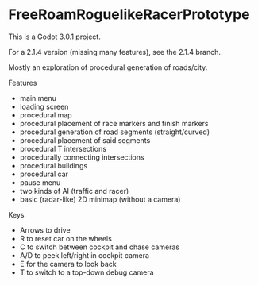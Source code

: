 # FreeRoamRoguelikeRacerPrototype

This is a Godot 3.0.1 project.

For a 2.1.4 version (missing many features), see the 2.1.4 branch.

Mostly an exploration of procedural generation of roads/city.

Features

* main menu
* loading screen
* procedural map
* procedural placement of race markers and finish markers
* procedural generation of road segments (straight/curved)
* procedural placement of said segments
* procedural T intersections
* procedurally connecting intersections
* procedural buildings
* procedural car
* pause menu
* two kinds of AI (traffic and racer)
* basic (radar-like) 2D minimap (without a camera)


Keys

* Arrows to drive
* R to reset car on the wheels
* C to switch between cockpit and chase cameras
* A/D to peek left/right in cockpit camera
* E for the camera to look back
* T to switch to a top-down debug camera